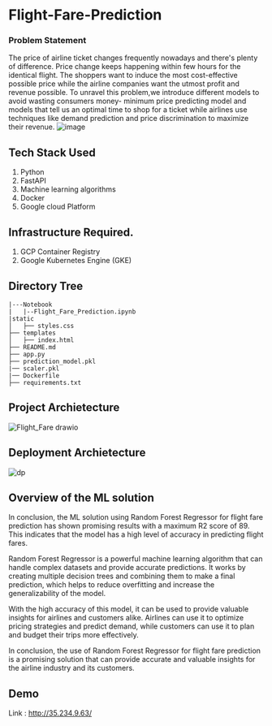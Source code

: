 
#  Flight-Fare-Prediction

### Problem Statement

 The price of airline ticket changes frequently
nowadays and there's plenty of difference. Price change
keeps happening within few hours for the identical flight.
The shoppers want to induce the most cost-effective possible
price while the airline companies want the utmost profit and
revenue possible. To unravel this problem,we
introduce different models to avoid wasting consumers
money- minimum price predicting model and models that
tell us an optimal time to shop for a ticket while airlines use
techniques like demand prediction and price discrimination
to maximize their revenue.
![image](https://i0.wp.com/collegeclue.com/medical/wp-content/uploads/2021/07/air-1.jpg?fit=1000%2C667&ssl=1)



## Tech Stack Used
1. Python 
2. FastAPI 
3. Machine learning algorithms
4. Docker
5. Google cloud Platform

## Infrastructure Required.

1.  GCP Container Registry
2.  Google Kubernetes Engine (GKE)


## Directory Tree 
```
|---Notebook
|   |--Flight_Fare_Prediction.ipynb
|static 
│   ├── styles.css
├── templates
│   ├── index.html
├── README.md
├── app.py
├── prediction_model.pkl
|── scaler.pkl
|── Dockerfile
├── requirements.txt
```

## Project Archietecture


![Flight_Fare drawio](https://user-images.githubusercontent.com/52121048/223192362-9d68ef4f-6f56-4525-b05f-4166996d46a1.png)


## Deployment Archietecture

![dp](https://user-images.githubusercontent.com/52121048/223192432-4b689c88-7bd5-440f-ba8a-a2bed7bdb7f0.jpg)

## Overview of the ML solution 

In conclusion, the ML solution using Random Forest Regressor for flight fare prediction has shown promising results with a maximum R2 score of 89. This indicates that the model has a high level of accuracy in predicting flight fares.

Random Forest Regressor is a powerful machine learning algorithm that can handle complex datasets and provide accurate predictions. It works by creating multiple decision trees and combining them to make a final prediction, which helps to reduce overfitting and increase the generalizability of the model.

With the high accuracy of this model, it can be used to provide valuable insights for airlines and customers alike. Airlines can use it to optimize pricing strategies and predict demand, while customers can use it to plan and budget their trips more effectively.

In conclusion, the use of Random Forest Regressor for flight fare prediction is a promising solution that can provide accurate and valuable insights for the airline industry and its customers.

## Demo 
Link : http://35.234.9.63/


